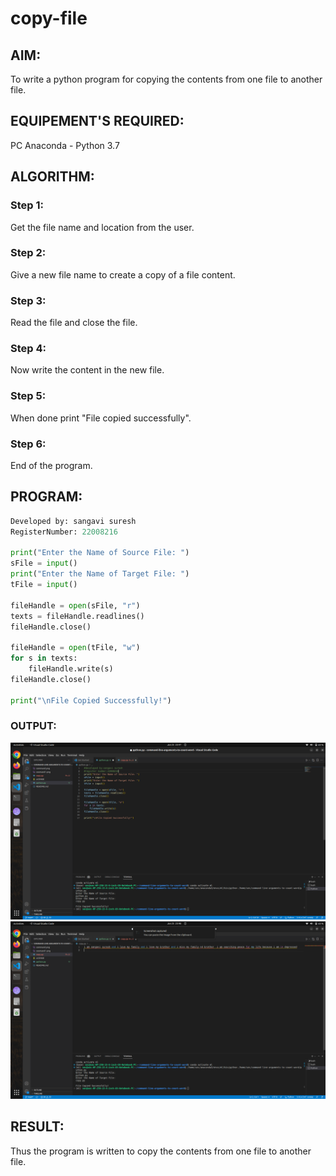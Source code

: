 # copy-file

## AIM:

To write a python program for copying the contents from one file to another file.

## EQUIPEMENT'S REQUIRED: 

PC
Anaconda - Python 3.7

## ALGORITHM: 

### Step 1:

Get the file name and location from the user.

### Step 2: 

 Give a new file name to create a copy of a file content.

### Step 3: 

Read the file and close the file.

### Step 4:  

Now write the content in the new file.

### Step 5: 

When done print "File copied successfully".

### Step 6: 

End of the program.

## PROGRAM:
```python
Developed by: sangavi suresh
RegisterNumber: 22008216

print("Enter the Name of Source File: ")
sFile = input()
print("Enter the Name of Target File: ")
tFile = input()

fileHandle = open(sFile, "r")
texts = fileHandle.readlines()
fileHandle.close()

fileHandle = open(tFile, "w")
for s in texts:
    fileHandle.write(s)
fileHandle.close()

print("\nFile Copied Successfully!")
```
### OUTPUT:

![](./copy.png)
![](./copy1.png)

## RESULT:

Thus the program is written to copy the contents from one file to another file.